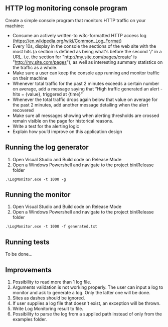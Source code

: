 ## HTTP log monitoring console program ##

Create a simple console program that monitors HTTP traffic on your machine:

* Consume an actively written-to w3c-formatted HTTP access log (https://en.wikipedia.org/wiki/Common_Log_Format)
* Every 10s, display in the console the sections of the web site with the most hits (a section is defined as being what's before the second '/' in a URL. i.e. the section for "http://my.site.com/pages/create' is "http://my.site.com/pages"), as well as interesting summary statistics on the traffic as a whole.
* Make sure a user can keep the console app running and monitor traffic on their machine
* Whenever total traffic for the past 2 minutes exceeds a certain number on average, add a message saying that “High traffic generated an alert - hits = {value}, triggered at {time}”
* Whenever the total traffic drops again below that value on average for the past 2 minutes, add another message detailing when the alert recovered
* Make sure all messages showing when alerting thresholds are crossed remain visible on the page for historical reasons.
* Write a test for the alerting logic
* Explain how you’d improve on this application design

## Running the log generator ##
1. Open Visual Studio and Build code on Release Mode
2. Open a Windows Powershell and navigate to the project bin\Release folder
```
.\LogMonitor.exe -t 1000 -g
```

## Running the monitor ##
1. Open Visual Studio and Build code on Release Mode
2. Open a Windows Powershell and navigate to the project bin\Release folder
```
.\LogMonitor.exe -t 1000 -f generated.txt
```

## Running tests ##
To be done...

## Improvements ##
1. Possibility to read more than 1 log file.
2. Arguments validation is not working properly. The user can input a log to monitor and ask to generate a log. Only the latter one will be done.
3. Sites as dashes should be ignored.
4. If user supplies a log file that doesn't exist, an exception will be thrown.
5. Write Log Monitoring result to file.
6. Possibility to parse the log from a supplied path instead of only from the examples folder.
